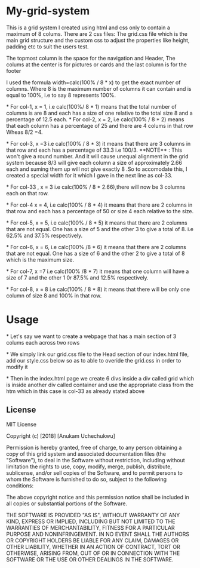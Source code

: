 # My-grid-system
<p>This is a grid system I created using html and css only to contain a maximum of 8 colums.
There are 2 css files: The grid.css file which is the main grid structure and the custom css to adjust the properties
like height, padding etc to suit the users test.</p>
<p> The topmost column is the space for the navigation and Header,
The colums at the center is for pictures or cards and the last column is for the footer
<p> I used the formula  width=calc(100% / 8 * x) to get the exact number of columns. Where 8 is the maximum number 
of columns it can contain and is equal to 100%, i.e to say 8 represents 100%.</p> 
* For col-1, x = 1, i.e calc(100%/ 8 * 1) means that the total number of columns is are
8 and each has a size of one relative to the total size 8 and a percentage of 12.5 each.
* For col-2, x = 2, i.e calc(100% / 8 * 2) means that each column has a percentage of 25 and there are 4 colums in that row
Wheas 8/2 =4.
</p>* For col-3, x =3 i.e calc(100% / 8 * 3) it means that there are 3 columns in that row and each has a percentage of 33.3 
i.e 100/3.
**NOTE** : This won't give a round number. And it will cause unequal alignment in the grid system because 8/3 will give each column a size of 
approximately 2.66 each and suming them up will not give exactly 8 .So to accomodate this, I created a special width for it which 
I gave in the next line as col-33.</p>
<p>* For col-33 , x = 3 i.e calc(100% / 8 * 2.66),there will now be 3 columns each on that row.<p>
<p>* For col-4 x = 4, i.e calc(100% / 8 * 4) it means that there are 2 columns in that row and each has a percentage of 50 or size 4 each relative to 
the size.</p>
<p>* For col-5, x = 5, i.e calc(100% / 8 * 5) it means that there are 2 columns that are not equal. One has a size of 5 and the other 3 to give a
total of 8. i.e 62.5% and 37.5% respectively.</p>
<p>* For col-6, x = 6, i.e calc(100% /8 * 6) it means that there are 2 columns that are not equal. One has a size of 6 and the other 2 to give a total 
of 8 which is the maximum size.</p>
<p>*  For col-7, x =7 i.e calc(100% /8 * 7) it means that one column will have a size of 7 and the other 1 0r 87.5% and 12.5% respectively.
<p>* For col-8, x = 8 i.e calc(100% / 8 * 8) it means that there will be only one column of size 8 and 100% in that row.</p>

# Usage
<p>* Let's say we want to create a webpage that has a main section of 3 colums each across two rows</p>
<p>* We simply link our grid.css file to the Head section of our index.html file, add our style.css below so 
as to able to overide the grid.css in order to modify it </p>
<p>* Then in the index.html page we create 6 divs inside a div called grid which is inside another div called container
and use the appropriate class from the htm which in this case is col-33 as already stated above</p>

## License
MIT License

Copyright (c) [2018] [Anukam Uchechukwu]

Permission is hereby granted, free of charge, to any person obtaining a copy
of this grid system and associated documentation files (the "Software"), to deal
in the Software without restriction, including without limitation the rights
to use, copy, modify, merge, publish, distribute, sublicense, and/or sell
copies of the Software, and to permit persons to whom the Software is
furnished to do so, subject to the following conditions:

The above copyright notice and this permission notice shall be included in all
copies or substantial portions of the Software.

THE SOFTWARE IS PROVIDED "AS IS", WITHOUT WARRANTY OF ANY KIND, EXPRESS OR
IMPLIED, INCLUDING BUT NOT LIMITED TO THE WARRANTIES OF MERCHANTABILITY,
FITNESS FOR A PARTICULAR PURPOSE AND NONINFRINGEMENT. IN NO EVENT SHALL THE
AUTHORS OR COPYRIGHT HOLDERS BE LIABLE FOR ANY CLAIM, DAMAGES OR OTHER
LIABILITY, WHETHER IN AN ACTION OF CONTRACT, TORT OR OTHERWISE, ARISING FROM,
OUT OF OR IN CONNECTION WITH THE SOFTWARE OR THE USE OR OTHER DEALINGS IN THE
SOFTWARE.
